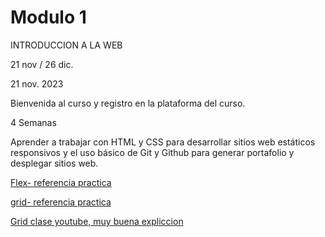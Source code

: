 # Modulo 1

INTRODUCCION A LA WEB

21 nov / 26 dic.

21 nov. 2023

Bienvenida al curso y registro en la plataforma del curso.

4 Semanas

Aprender a trabajar con HTML y CSS para desarrollar sitios web estáticos responsivos y el uso básico de Git y Github para generar portafolio y desplegar sitios web.

[Flex- referencia practica](https://css-tricks.com/snippets/css/a-guide-to-flexbox/)

[grid- referencia practica](https://css-tricks.com/snippets/css/complete-guide-grid/)

 [Grid clase youtube, muy buena expliccion](https://www.youtube.com/watch?v=iTjkiI8QQsM)
